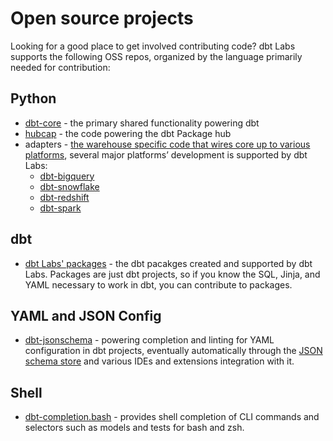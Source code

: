 # Open source projects

Looking for a good place to get involved contributing code? dbt Labs supports the following OSS repos, organized by the language primarily needed for contribution:

## Python

- [dbt-core](https://github.com/dbt-labs/dbt-core/discussions) - the primary shared functionality powering dbt
- [hubcap](https://github.com/dbt-labs/hubcap) - the code powering the dbt Package hub
- adapters - [the warehouse specific code that wires core up to various platforms](https://docs.getdbt.com/docs/contributing/adapter-development/1-what-are-adapters), several major platforms’ development is supported by dbt Labs:
  - [dbt-bigquery](https://github.com/dbt-labs/dbt-bigquery)
  - [dbt-snowflake](https://github.com/dbt-labs/dbt-snowflake)
  - [dbt-redshift](https://github.com/dbt-labs/dbt-redshift)
  - [dbt-spark](https://github.com/dbt-labs/dbt-spark)

## dbt

- [dbt Labs' packages](https://hub.getdbt.com/dbt-labs/) - the dbt pacakges created and supported by dbt Labs. Packages are just dbt projects, so if you know the SQL, Jinja, and YAML necessary to work in dbt, you can contribute to packages.

## YAML and JSON Config

- [dbt-jsonschema](https://github.com/dbt-labs/dbt-jsonschema) - powering completion and linting for YAML configuration in dbt projects, eventually automatically through the [JSON schema store](https://www.schemastore.org/json/) and various IDEs and extensions integration with it.

## Shell

- [dbt-completion.bash](https://github.com/dbt-labs/dbt-completion.bash) - provides shell completion of CLI commands and selectors such as models and tests for bash and zsh.
